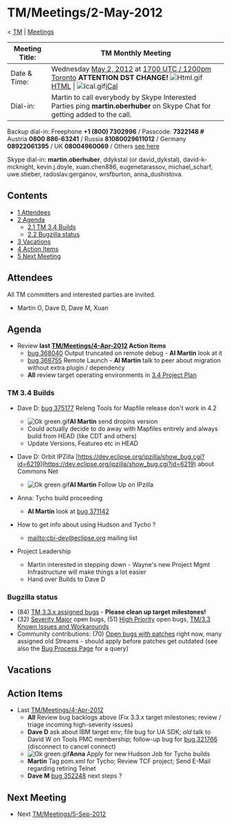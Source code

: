 

TM/Meetings/2-May-2012
======================

< [TM](/TM "TM")‎ | [Meetings](/TM/Meetings "TM/Meetings")

| Meeting Title: | **TM Monthly Meeting** |
| --- | --- |
| Date & Time: | Wednesday [May 2, 2012](/index.php?title=May_2,_2012&action=edit&redlink=1 "May 2, 2012 (page does not exist)") at [1700 UTC / 1200pm Toronto](http://www.timeanddate.com/worldclock/fixedtime.html?month=5&day=2&year=2012&hour=17&min=00&sec=0&p1=0) **ATTENTION DST CHANGE!**   ![Html.gif](https://raw.githubusercontent.com/wiki/eclipse-datatools/.github/images/Html.gif)[HTML](http://www.google.com/calendar/embed?src=vn70im36r00qeusu8nme50cils@group.calendar.google.com&ctz=Canada/Toronto) \| ![Ical.gif](https://raw.githubusercontent.com/wiki/eclipse-datatools/.github/images/Ical.gif)[iCal](http://www.google.com/calendar/ical/vn70im36r00qeusu8nme50cils@group.calendar.google.com/public/basic.ics) |
| Dial-in: | Martin to call everybody by Skype   Interested Parties ping **martin.oberhuber** on Skype Chat for getting added to the call. |

Backup dial-in: Freephone **+1 (800) 7302996** / Passcode: **7322148 #**  
Austria **0800 886-63241** / Russia **81080029611012** / Germany **08922061395** / UK **08004960069** / Others [see here](https://conf.cfer.com/?comp_id=18374&sp_id=154&ac=7322148&an=080088663241%20&login=true&startview=gos)

Skype dial-in: **martin.oberhuber**, ddykstal (or david\_dykstal), david-k-mcknight, kevin.j.doyle, xuan.chen886, eugenetarassov, michael\_scharf, uwe.stieber, radoslav.gerganov, wrsfburton, anna_dushistova.  

Contents
--------

*   [1 Attendees](#Attendees)
*   [2 Agenda](#Agenda)
    *   [2.1 TM 3.4 Builds](#TM-3.4-Builds)
    *   [2.2 Bugzilla status](#Bugzilla-status)
*   [3 Vacations](#Vacations)
*   [4 Action Items](#Action-Items)
*   [5 Next Meeting](#Next-Meeting)

Attendees
---------

All TM committers and interested parties are invited.

*   Martin O, Dave D, Dave M, Xuan

  

Agenda
------

*   Review **last [TM/Meetings/4-Apr-2012](/TM/Meetings/4-Apr-2012 "TM/Meetings/4-Apr-2012") Action Items**
    *   [bug 368040](https://bugs.eclipse.org/bugs/show_bug.cgi?id=368040) Output truncated on remote debug - **AI Martin** look at it
    *   [bug 368755](https://bugs.eclipse.org/bugs/show_bug.cgi?id=368755) Remote Launch - **AI Martin** talk to peer about migration without extra plugin / dependency
    *   **All** review target operating environments in [3.4 Project Plan](https://www.eclipse.org/projects/project-plan.php?planurl=https://www.eclipse.org/tm/development/tm_plan_3_4.xml)

  

### TM 3.4 Builds

*   Dave D: [bug 375177](https://bugs.eclipse.org/bugs/show_bug.cgi?id=375177) Releng Tools for Mapfile release don't work in 4.2
    *   ![Ok green.gif](https://raw.githubusercontent.com/wiki/eclipse-datatools/.github/images/Ok_green.gif)**AI Martin** send dropins version
    *   Could actually decide to do away with Mapfiles entirely and always build from HEAD (like CDT and others)
    *   Update Versions, Features etc in HEAD

*   Dave D: Orbit IPZilla [https://dev.eclipse.org/ipzilla/show_bug.cgi?id=6219](https://dev.eclipse.org/ipzilla/show_bug.cgi?id=6219) about Commons Net
    *   ![Ok green.gif](https://raw.githubusercontent.com/wiki/eclipse-datatools/.github/images/Ok_green.gif)**AI Martin** Follow Up on IPzilla

*   Anna: Tycho build proceeding
    *   **AI Martin** look at [bug 371142](https://bugs.eclipse.org/bugs/show_bug.cgi?id=371142)

*   How to get info about using Hudson and Tycho ?
    *   [mailto:cbi-dev@eclipse.org](mailto:cbi-dev@eclipse.org) mailing list

*   Project Leadership
    *   Martin interested in stepping down - Wayne's new Project Mgmt Infrastructure will make things a lot easier
    *   Hand over Builds to Dave D

  

### Bugzilla status

*   (84) [TM 3.3.x assigned bugs](https://bugs.eclipse.org/bugs/buglist.cgi?field0-0-0=target_milestone;query_format=advanced;bug_status=UNCONFIRMED;bug_status=NEW;bug_status=ASSIGNED;bug_status=REOPENED;type0-0-0=substring;value0-0-0=3.3;product=Target%20Management) \- **Please clean up target milestones!**
*   (32) [Severity Major](https://bugs.eclipse.org/bugs/buglist.cgi?query_format=advanced&product=Target+Management&bug_status=UNCONFIRMED&bug_status=NEW&bug_status=ASSIGNED&bug_status=REOPENED&bug_severity=blocker&bug_severity=critical&bug_severity=major&cmdtype=doit) open bugs, (51) [High Priority](https://bugs.eclipse.org/bugs/buglist.cgi?query_format=advanced&product=Target+Management&bug_status=UNCONFIRMED&bug_status=NEW&bug_status=ASSIGNED&bug_status=REOPENED&cmdtype=doit&field0-0-0=priority&type0-0-0=regexp&value0-0-0=P%5B12%5D&field0-0-1=bug_severity&type0-0-1=regexp&value0-0-1=blocker%7Ccritical%7Cmajor) open bugs, [TM/3.3 Known Issues and Workarounds](/TM/3.3_Known_Issues_and_Workarounds "TM/3.3 Known Issues and Workarounds")
*   Community contributions: (70) [Open bugs with patches](https://bugs.eclipse.org/bugs/buglist.cgi?query_format=advanced&product=Target+Management&bug_status=UNCONFIRMED&bug_status=NEW&bug_status=ASSIGNED&bug_status=REOPENED&cmdtype=doit&field0-0-0=attachments.ispatch&type0-0-0=equals&value0-0-0=1) right now, many assigned old Streams - should apply before patches get outdated (see also the [Bug Process Page](https://www.eclipse.org/dsdp/tm/development/bug_process.php) for a query)

  

Vacations
---------

Action Items
------------

*   Last [TM/Meetings/4-Apr-2012](/TM/Meetings/4-Apr-2012 "TM/Meetings/4-Apr-2012")
    *   **All** Review bug backlogs above (Fix 3.3.x target milestones; review / triage incoming high-severity issues)
    *   **Dave D** ask about IBM target env; file bug for UA SDK; _old_ talk to David W on Tools PMC membership; follow-up bug for [bug 321766](https://bugs.eclipse.org/bugs/show_bug.cgi?id=321766) (disconnect to cancel connect)
    *   ![Ok green.gif](https://raw.githubusercontent.com/wiki/eclipse-datatools/.github/images/Ok_green.gif)**Anna** Apply for new Hudson Job for Tycho builds
    *   **Martin** Tag pom.xml for Tycho; Review TCF project; Send E-Mail regarding retiring Telnet
    *   **Dave M** [bug 352248](https://bugs.eclipse.org/bugs/show_bug.cgi?id=352248) next steps ?

  

Next Meeting
------------

*   Next [TM/Meetings/5-Sep-2012](/TM/Meetings/5-Sep-2012 "TM/Meetings/5-Sep-2012")

